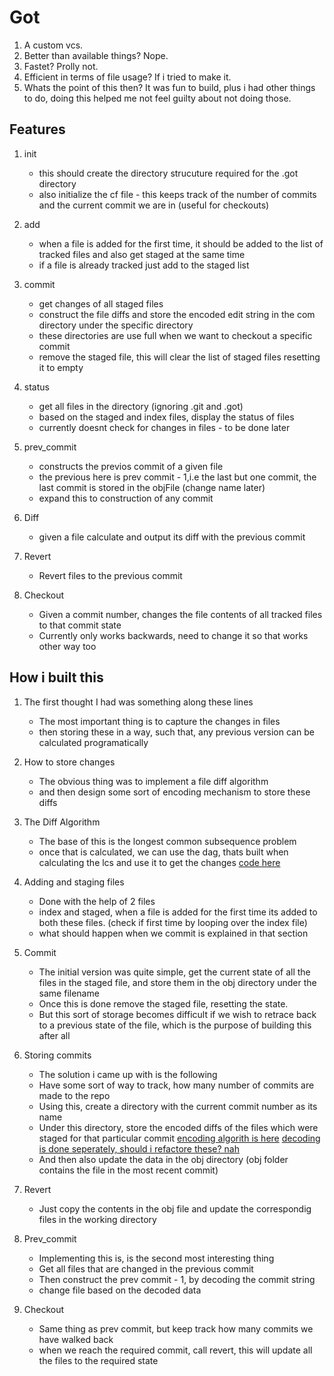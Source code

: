 # Got

1. A custom vcs.
2. Better than available things? Nope.
3. Fastet? Prolly not.
4. Efficient in terms of file usage? If i tried to make it.
5. Whats the point of this then? It was fun to build, plus i had other things to do, doing this helped me not feel guilty about not doing those.

## Features 

1. init
    - this should create the directory strucuture required for the .got directory
    - also initialize the cf file - this keeps track of the number of commits and the current commit we are in (useful for checkouts)

2. add
    - when a file is added for the first time, it should be added to the list of tracked files and also get staged at the same time
    - if a file is already tracked just add to the staged list

3. commit
    - get changes of all staged files
    - construct the file diffs and store the encoded edit string in the com directory under the 
    specific directory
    - these directories are use full when we want to checkout a specific commit
    - remove the staged file, this will clear the list of staged files resetting it to empty

4. status
    - get all files in the directory (ignoring .git and .got)
    - based on the staged and index files, display the status of files
    - currently doesnt check for changes in files - to be done later

5. prev_commit
    - constructs the previos commit of a given file
    - the previous here is prev commit - 1,i.e the last but one commit, the last commit is stored in the objFile (change name later)
    - expand this to construction of any commit

6. Diff
    - given a file calculate and output its diff with the previous commit

7. Revert
    - Revert files to the previous commit

8. Checkout
    - Given a commit number, changes the file contents of all tracked files to that commit state
    - Currently only works backwards, need to change it so that works other way too 
    

## How i built this

1. The first thought I had was something along these lines
    - The most important thing is to capture the changes in files
    - then storing these in a way, such that, any previous version can be calculated programatically

2. How to store changes
    - The obvious thing was to implement a file diff algorithm
    - and then design some sort of encoding mechanism to store these diffs

3. The Diff Algorithm
    - The base of this is the longest common subsequence problem
    - once that is calculated, we can use the dag, thats built when calculating the lcs and use it to get the changes [code here](lib/diff.go)

4. Adding and staging files
    - Done with the help of 2 files
    - index and staged, when a file is added for the first time its added to both these files. (check if first time by looping over the index file)
    - what should happen when we commit is explained in that section

5. Commit
    - The initial version was quite simple, get the current state of all the files in the staged file, and store them in the obj directory under the same filename
    - Once this is done remove the staged file, resetting the state.
    - But this sort of storage becomes difficult if we wish to retrace back to a previous state of the file, which is the purpose of building this after all

6. Storing commits
    - The solution i came up with is the following
    - Have some sort of way to track, how many number of commits are made to the repo
    - Using this, create a directory with the current commit number as its name
    - Under this directory, store the encoded diffs of the files which were staged for that particular commit [encoding algorith is here](lib/diff.go) [decoding is done seperately, should i refactore these? nah](lib/revert.go)
    - And then also update the data in the obj directory (obj folder contains the file in the most recent commit)

5. Revert
    - Just copy the contents in the obj file and update the correspondig files in the working directory

6. Prev_commit
    - Implementing this is, is the second most interesting thing
    - Get all files that are changed in the previous commit
    - Then construct the prev commit - 1, by decoding the commit string
    - change file based on the decoded data

7. Checkout
    - Same thing as prev commit, but keep track how many commits we have walked back
    - when we reach the required commit, call revert, this will update all the files to the required state
